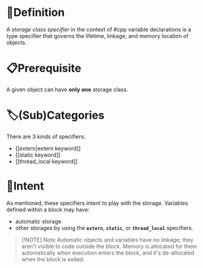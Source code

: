 # 📝Definition
A _storage class specifier_ in the context of #cpp variable declarations is a type specifier that governs the lifetime, linkage, and memory location of objects.
# 📋Prerequisite
A given object can have **only one** storage class.

# 🏷(Sub)Categories
There are 3 kinds of specifiers:
- [[extern|extern keyword]]
- [[static keyword]]
- [[thread_local keyword]]

# 🎯Intent
As mentioned, these specifiers intent to play with the storage. Variables defined within a block may have:
- automatic storage
- other storages by using the **`extern`**, **`static`**, or **`thread_local`** specifiers. 

> [!NOTE] Note
> Automatic objects and variables have no linkage; they aren't visible to code outside the block. Memory is allocated for them automatically when execution enters the block, and it's de-allocated when the block is exited.
